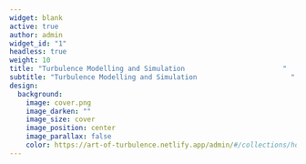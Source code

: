 ```yaml
---
widget: blank
active: true
author: admin
widget_id: "1"
headless: true
weight: 10
title: "Turbulence Modelling and Simulation                        "
subtitle: "Turbulence Modelling and Simulation                       "
design:
  background:
    image: cover.png
    image_darken: ""
    image_size: cover
    image_position: center
    image_parallax: false
    color: https://art-of-turbulence.netlify.app/admin/#/collections/home
---
```

